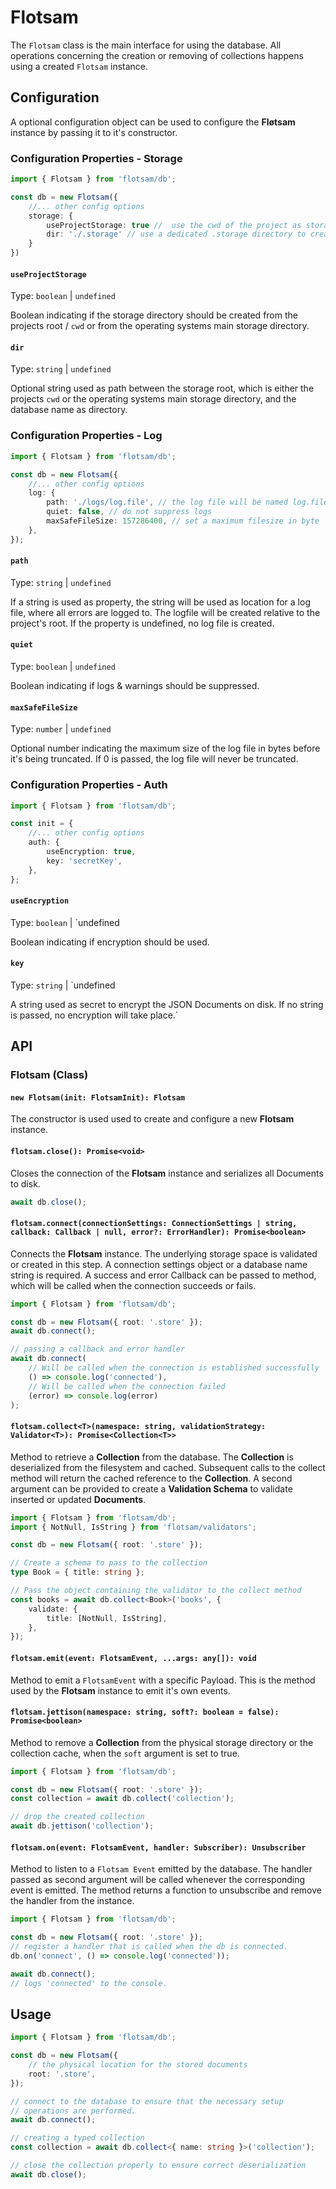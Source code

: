 <!-- @format -->

# Flotsam

The `Flotsam` class is the main interface for using the database. All operations concerning the creation or removing of collections happens using a created `Flotsam` instance.

## Configuration

A optional configuration object can be used to configure the **Fløtsam** instance by passing it to it's constructor.

### Configuration Properties - Storage

```ts
import { Flotsam } from 'flotsam/db';

const db = new Flotsam({
    //... other config options
    storage: {
        useProjectStorage: true //  use the cwd of the project as storage root
        dir: './.storage' // use a dedicated .storage directory to create the database instances
    }
})
```

#### `useProjectStorage`

Type: `boolean` | `undefined`

Boolean indicating if the storage directory should be created from the projects root / `cwd` or from the operating systems main storage directory.

#### `dir`

Type: `string` | `undefined`

Optional string used as path between the storage root, which is either the projects `cwd` or the operating systems main storage directory, and the database name as directory.

### Configuration Properties - Log

```ts
import { Flotsam } from 'flotsam/db';

const db = new Flotsam({
    //... other config options
    log: {
        path: './logs/log.file', // the log file will be named log.file and be stored in the 'logs' directory
        quiet: false, // do not suppress logs
        maxSafeFileSize: 157286400, // set a maximum filesize in byte
    },
});
```

#### `path`

Type: `string` | `undefined`

If a string is used as property, the string will be used as location for a log file, where all errors are logged to.
The logfile will be created relative to the project's root. If the property is undefined, no log file is created.

#### `quiet`

Type: `boolean` | `undefined`

Boolean indicating if logs & warnings should be suppressed.

#### `maxSafeFileSize`

Type: `number` | `undefined`

Optional number indicating the maximum size of the log file in bytes before it's being truncated. If 0 is passed, the log file will never be truncated.

### Configuration Properties - Auth

```ts
import { Flotsam } from 'flotsam/db';

const init = {
    //... other config options
    auth: {
        useEncryption: true,
        key: 'secretKey',
    },
};
```

#### `useEncryption`

Type: `boolean` | `undefined

Boolean indicating if encryption should be used.

#### `key`

Type: `string` | `undefined

A string used as secret to encrypt the JSON Documents on disk. If no string is passed,
no encryption will take place.`

## API

### Flotsam (Class)

#### `new Flotsam(init: FlotsamInit): Flotsam`

The constructor is used used to create and configure a new **Flotsam** instance.

#### `flotsam.close(): Promise<void>`

Closes the connection of the **Flotsam** instance and serializes all Documents to disk.

```ts
await db.close();
```

#### `flotsam.connect(connectionSettings: ConnectionSettings | string, callback: Callback | null, error?: ErrorHandler): Promise<boolean>`

Connects the **Flotsam** instance. The underlying storage space is validated or created in this step. A connection settings object or a database name string is required. A success and error Callback can be passed to method, which will be called when the connection succeeds or fails.

```ts
import { Flotsam } from 'flotsam/db';

const db = new Flotsam({ root: '.store' });
await db.connect();

// passing a callback and error handler
await db.connect(
    // Will be called when the connection is established successfully
    () => console.log('connected'),
    // Will be called when the connection failed
    (error) => console.log(error)
);
```

#### `flotsam.collect<T>(namespace: string, validationStrategy: Validator<T>): Promise<Collection<T>>`

Method to retrieve a **Collection** from the database. The **Collection** is deserialized from the filesystem and cached. Subsequent calls to the collect method will return the cached reference to the **Collection**. A second argument can be provided to create a **Validation Schema** to validate inserted or updated **Documents**.

```ts
import { Flotsam } from 'flotsam/db';
import { NotNull, IsString } from 'flotsam/validators';

const db = new Flotsam({ root: '.store' });

// Create a schema to pass to the collection
type Book = { title: string };

// Pass the object containing the validator to the collect method
const books = await db.collect<Book>('books', {
    validate: {
        title: [NotNull, IsString],
    },
});
```

#### `flotsam.emit(event: FlotsamEvent, ...args: any[]): void`

Method to emit a `FlotsamEvent` with a specific Payload. This is the method used by the **Flotsam** instance to emit it's own events.

#### `flotsam.jettison(namespace: string, soft?: boolean = false): Promise<boolean>`

Method to remove a **Collection** from the physical storage directory or the collection cache, when the `soft` argument is set to true.

```ts
import { Flotsam } from 'flotsam/db';

const db = new Flotsam({ root: '.store' });
const collection = await db.collect('collection');

// drop the created collection
await db.jettison('collection');
```

#### `flotsam.on(event: FlotsamEvent, handler: Subscriber): Unsubscriber`

Method to listen to a `Flotsam Event` emitted by the database. The handler passed as second argument will be called whenever the corresponding event is emitted. The method returns a function to unsubscribe and remove the handler from the instance.

```ts
import { Flotsam } from 'flotsam/db';

const db = new Flotsam({ root: '.store' });
// register a handler that is called when the db is connected.
db.on('connect', () => console.log('connected'));

await db.connect();
// logs 'connected' to the console.
```

## Usage

```ts
import { Flotsam } from 'flotsam/db';

const db = new Flotsam({
    // the physical location for the stored documents
    root: '.store',
});

// connect to the database to ensure that the necessary setup
// operations are performed.
await db.connect();

// creating a typed collection
const collection = await db.collect<{ name: string }>('collection');

// close the collection properly to ensure correct deserialization
await db.close();
```
